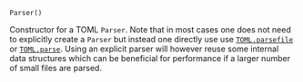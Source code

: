 ```
Parser()
```

Constructor for a TOML `Parser`.  Note that in most cases one does not need to explicitly create a `Parser` but instead one directly use use [`TOML.parsefile`](@ref) or [`TOML.parse`](@ref).  Using an explicit parser will however reuse some internal data structures which can be beneficial for performance if a larger number of small files are parsed.
